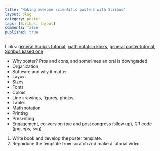 ```yaml
---
title: "Making awesome scientific posters with Scribus"
layout: blog
category: poster
tags: [Scribus, layout]
comments: false
published: true
---
```


Links: [general Scribus tutorial](https://www.bio.umass.edu/biology/undergraduate/biology-computer-resource-center/documentation/making-a-poster-with-scribus),
[math notation kinks](http://cazencott.info/index.php/post/2014/08/15/Making-posters-with-Scribus),
[general poster tutorial](http://www.kmeverson.org/academic-poster-design.html),
[Scribus based one](https://www.linux.com/news/how-create-poster-presentations-scribus)


* Why poster? Pros and cons, and sometimes an oral is downgraded
* Organization
* Software and why it matter
* Layout
* Sizes
* Fonts
* Colors
* Line drawings, figures, photos
* Tables
* Math notation
* Printing
* Presenting
* Engagement, conversion (pre and post congress follow up), QR code (jpg, eps, svg)


1. Write book and develop the poster template.
2. Reproduce the template from scratch and make a tutorial video.
